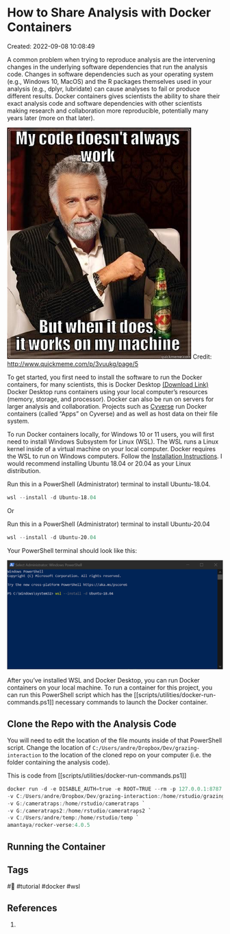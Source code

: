 # How to Share Analysis with Docker Containers
Created: 2022-09-08 10:08:49

A common problem when trying to reproduce analysis are the intervening changes in the underlying software dependencies that run the analysis code. Changes in software dependencies such as your operating system (e.g., Windows 10, MacOS) and the R packages themselves used in your analysis (e.g., dplyr, lubridate) can cause analyses to fail or produce different results. Docker containers gives scientists the ability to share their exact analysis code and software dependencies with other scientists making research and collaboration more reproducible, potentially many years later (more on that later).

![](docs/tutorials/attachments/f5d47c021f4c79d21eb8b6cc4747d73b38c3b4fd3ffddaae4639552af3ede40c.jpg)
Credit: http://www.quickmeme.com/p/3vuukg/page/5

To get started, you first need to install the software to run the Docker containers, for many scientists, this is Docker Desktop [(Download Link)](https://www.docker.com/products/docker-desktop/) Docker Desktop runs containers using your local computer’s resources (memory, storage, and processor). Docker can also be run on servers for larger analysis and collaboration. Projects such as [Cyverse](https://cyverse.org/) run Docker containers (called “Apps” on Cyverse) and as well as host data on their file system.

To run Docker containers locally, for Windows 10 or 11 users, you will first need to install Windows Subsystem for Linux (WSL). The WSL runs a Linux kernel inside of a virtual machine on your local computer. Docker requires the WSL to run on Windows computers. Follow the [Installation Instructions](https://docs.microsoft.com/en-us/windows/wsl/install). I would recommend installing Ubuntu 18.04 or 20.04 as your Linux distribution. 

Run this in a PowerShell (Administrator) terminal to install Ubuntu-18.04.
```PowerShell
wsl --install -d Ubuntu-18.04
```

Or

Run this in a PowerShell (Administrator) terminal to install Ubuntu-20.04
```PowerShell
wsl --install -d Ubuntu-20.04
```

Your PowerShell terminal should look like this:

![](docs/tutorials/attachments/Pasted-image-20220908103747.png)

After you’ve installed WSL and Docker Desktop, you can run Docker containers on your local machine. To run a container for this project, you can run this PowerShell script which has the [[scripts/utilities/docker-run-commands.ps1]] necessary commands to launch the Docker container. 

## Clone the Repo with the Analysis Code

You will need to edit the location of the file mounts inside of that PowerShell script. Change the location of `C:/Users/andre/Dropbox/Dev/grazing-interaction` to the location of the cloned repo on your computer (i.e. the folder containing the analysis code).

This is code from [[scripts/utilities/docker-run-commands.ps1]]

```PowerShell
docker run -d -e DISABLE_AUTH=true -e ROOT=TRUE --rm -p 127.0.0.1:8787:8787 `
-v C:/Users/andre/Dropbox/Dev/grazing-interaction:/home/rstudio/grazing-interaction `
-v G:/cameratraps:/home/rstudio/cameratraps `
-v G:/cameratraps2:/home/rstudio/cameratraps2 `
-v C:/Users/andre/temp:/home/rstudio/temp `
amantaya/rocker-verse:4.0.5
```

## Running the Container

## Tags
#🚧 #tutorial #docker #wsl 

## References
1. 